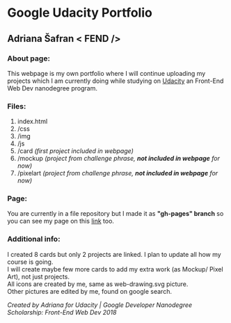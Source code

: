 # Google Udacity Portfolio
## Adriana Šafran < FEND />

### About page:
This webpage is my own portfolio where I will continue uploading my projects which I am currently doing 
while studying on <a href="https://eu.udacity.com/">Udacity</a> an Front-End Web Dev nanodegree program.

### Files:
1. index.html
2. /css
3. /img
4. /js
5. /card _(first project included in webpage)_
6. /mockup _(project from challenge phrase, **not included in webpage** for now)_
7. /pixelart _(project from challenge phrase, **not included in webpage** for now)_

### Page:
You are currently in a file repository but I made it as **"gh-pages" branch** so you can see my page on this <a href="https://adr1ana.github.io/GoogleUdacity/">link</a> too.

### Additional info:
I created 8 cards but only 2 projects are linked. I plan to update all how my course is going. 
<br>I will create maybe few more cards to add my extra work (as Mockup/ Pixel Art), not just projects.
<br>All icons are created by me, same as web-drawing.svg picture. 
<br>Other pictures are edited by me, found on google search.

_Created by Adriana for Udacity | Google Developer Nanodegree Scholarship: Front-End Web Dev 2018_
